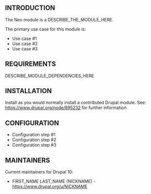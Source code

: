 ## INTRODUCTION

The Neo module is a DESCRIBE_THE_MODULE_HERE.

The primary use case for this module is:

- Use case #1
- Use case #2
- Use case #3

## REQUIREMENTS

DESCRIBE_MODULE_DEPENDENCIES_HERE

## INSTALLATION

Install as you would normally install a contributed Drupal module.
See: https://www.drupal.org/node/895232 for further information.

## CONFIGURATION
- Configuration step #1
- Configuration step #2
- Configuration step #3

## MAINTAINERS

Current maintainers for Drupal 10:

- FIRST_NAME LAST_NAME (NICKNAME) - https://www.drupal.org/u/NICKNAME

